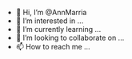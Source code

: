 - 👋 Hi, I’m @AnnMarria
- 👀 I’m interested in ...
- 🌱 I’m currently learning ...
- 💞️ I’m looking to collaborate on ...
- 📫 How to reach me ...

<!---
AnnMarria/AnnMarria is a ✨ special ✨ repository because its `README.md` (this file) appears on your GitHub profile.
You can click the Preview link to take a look at your changes.
--->
